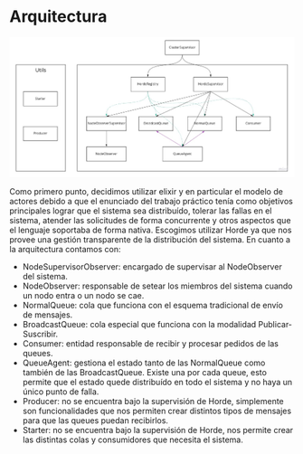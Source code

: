 # Arquitectura

![Arquitectura](arquitectura.jpg?raw=true "Arquitectura")

Como primero punto, decidimos utilizar elixir y en particular el modelo de actores debido a que el enunciado del trabajo práctico tenía como objetivos principales lograr que el sistema sea distribuído, tolerar las fallas en el sistema, atender las solicitudes de forma concurrente y otros aspectos que el lenguaje soportaba de forma nativa.
Escogimos utilizar Horde ya que nos provee una gestión transparente de la distribución del sistema.
En cuanto a la arquitectura contamos con:
-   NodeSupervisorObserver: encargado de supervisar al NodeObserver del sistema.
-   NodeObserver: responsable de setear los miembros del sistema cuando un nodo entra o un nodo se cae.
-   NormalQueue: cola que funciona con el esquema tradicional de envío de mensajes.
-   BroadcastQueue: cola especial que funciona con la modalidad Publicar-Suscribir.
-   Consumer: entidad responsable de recibir y procesar pedidos de las queues.
-   QueueAgent: gestiona el estado tanto de las NormalQueue como también de las BroadcastQueue. Existe una por cada queue, esto permite que el estado quede distribuído en todo el sistema y no haya un único punto de falla.
-   Producer: no se encuentra bajo la supervisión de Horde, simplemente son funcionalidades que nos permiten crear distintos tipos de mensajes para que las queues puedan recibirlos.
-   Starter: no se encuentra bajo la supervisión de Horde, nos permite crear las distintas colas y consumidores que necesita el sistema.
